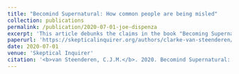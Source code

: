 ```yaml
---
title: "Becomind Supernatural: How common people are being misled"
collection: publications
permalink: /publication/2020-07-01-joe-dispenza
excerpt: 'This article debunks the claims in the book "Becoming Supernatural" by chiropractor Joe Dispenza. [PDF](https://github.com/clarkevansteenderen/clarkevansteenderen.github.io/blob/master/files/becoming_supernatural_skeptical_inquirer.pdf)'
paperurl: 'https://skepticalinquirer.org/authors/clarke-van-steenderen/'
date: 2020-07-01
venue: 'Skeptical Inquirer'
citation: '<b>van Steenderen, C.J.M.</b>. 2020. Becomind Supernatural: How common people are being misled. <i>Skeptical Inquirer</i> Vol.44 No. 4.'
---
```

